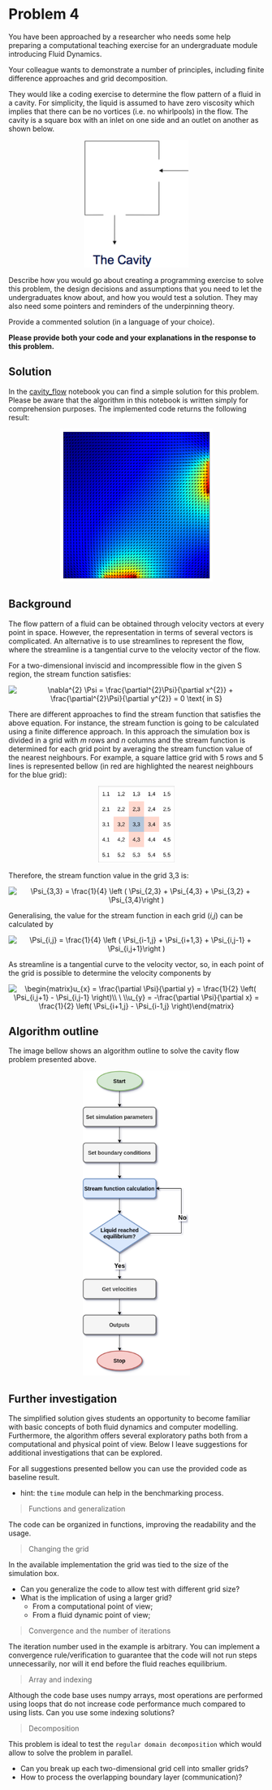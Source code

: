 # Problem 4

You have been approached by a researcher who needs some help preparing a computational teaching exercise for an undergraduate module introducing Fluid Dynamics.

Your colleague wants to demonstrate a number of principles, including finite difference approaches and grid decomposition.

They would like a coding exercise to determine the flow pattern of a fluid in a cavity. For simplicity, the liquid is assumed to have zero viscosity which implies that there can be no vortices (i.e. no whirlpools) in the flow. The cavity is a square box with an inlet on one side and an outlet on another as shown below.

<p align='center'> <img src="cavity.png" alt="Cavity" height="250" id="cavity"> </p>

Describe how you would go about creating a programming exercise to solve this problem, the design decisions and assumptions that you need to let the undergraduates know about, and how you would test a solution. They may also need some pointers and reminders of the underpinning theory.

Provide a commented solution (in a language of your choice).

**Please provide both your code and your explanations in the response to this problem.**

## Solution

In the [cavity_flow](cavity_flow.ipynb) notebook you can find a simple solution for this problem. Please be aware that the algorithm in this notebook is written simply for comprehension purposes. The implemented code returns the following result:

<p align='center'> <img src="flow.png" alt="Cavity" height="300" id="cavity"> </p>

## Background

The flow pattern of a fluid can be obtained through velocity vectors at every point in space. However, the representation in terms of several vectors is complicated. An alternative is to use streamlines to represent the flow, where the streamline is a tangential curve to the velocity vector of the flow.

For a two-dimensional inviscid and incompressible flow in the given S region, the stream function satisfies:

<p align='center'> <img src="https://latex.codecogs.com/svg.image?\nabla^{2}&space;\Psi&space;=&space;\frac{\partial^{2}\Psi}{\partial&space;x^{2}}&space;&plus;&space;\frac{\partial^{2}\Psi}{\partial&space;y^{2}}&space;=&space;0&space;\text{&space;in&space;S}" title="\nabla^{2} \Psi = \frac{\partial^{2}\Psi}{\partial x^{2}} + \frac{\partial^{2}\Psi}{\partial y^{2}} = 0 \text{ in S}" /> </p>

There are different approaches to find the stream function that satisfies the above equation. For instance, the stream function is going to be calculated using a finite difference approach. In this approach the simulation box is divided in a grid with *m* rows and *n* columns and the stream function is determined for each grid point by averaging the stream function value of the nearest neighbours. For example, a square lattice grid with 5 rows and 5 lines is represented bellow (in red are highlighted the nearest neighbours for the blue grid):

<p align='center'> <img src="grid.png" alt="Grid" height="150" id="grid"> </p>

Therefore, the stream function value in the grid 3,3 is:

<p align='center'> <img src="https://latex.codecogs.com/svg.image?\Psi_{3,3}&space;=&space;\frac{1}{4}&space;\left&space;(&space;\Psi_{2,3}&space;&plus;&space;\Psi_{4,3}&space;&plus;&space;\Psi_{3,2}&space;&plus;&space;\Psi_{3,4}\right&space;)" title="\Psi_{3,3} = \frac{1}{4} \left ( \Psi_{2,3} + \Psi_{4,3} + \Psi_{3,2} + \Psi_{3,4}\right )" /> </p>

Generalising, the value for the stream function in each grid (*i,j*) can be calculated by

<p align='center'> <img src="https://latex.codecogs.com/svg.image?\Psi_{i,j}&space;=&space;\frac{1}{4}&space;\left&space;(&space;\Psi_{i-1,j}&space;&plus;&space;\Psi_{i&plus;1,3}&space;&plus;&space;\Psi_{i,j-1}&space;&plus;&space;\Psi_{i,j&plus;1}\right&space;)" title="\Psi_{i,j} = \frac{1}{4} \left ( \Psi_{i-1,j} + \Psi_{i+1,3} + \Psi_{i,j-1} + \Psi_{i,j+1}\right )" /> </p>

As streamline is a tangential curve to the velocity vector, so, in each point of the grid is possible to determine the velocity components by

<p align='center'>  <img src="https://latex.codecogs.com/svg.image?\begin{matrix}u_{x}&space;=&space;\frac{\partial&space;\Psi}{\partial&space;y}&space;&space;=&space;\frac{1}{2}&space;\left(&space;\Psi_{i,j&plus;1}&space;-&space;\Psi_{i,j-1}&space;\right)\\&space;\&space;\\u_{y}&space;=&space;-\frac{\partial&space;\Psi}{\partial&space;x}&space;&space;=&space;\frac{1}{2}&space;\left(&space;\Psi_{i&plus;1,j}&space;-&space;\Psi_{i-1,j}&space;\right)\end{matrix}&space;" title="\begin{matrix}u_{x} = \frac{\partial \Psi}{\partial y} = \frac{1}{2} \left( \Psi_{i,j+1} - \Psi_{i,j-1} \right)\\ \ \\u_{y} = -\frac{\partial \Psi}{\partial x} = \frac{1}{2} \left( \Psi_{i+1,j} - \Psi_{i-1,j} \right)\end{matrix} " /></p>

## Algorithm outline

The image bellow shows an algorithm outline to solve the cavity flow problem presented above.

<p align='center'> <img src="outline.png" alt="Cavity" height="600" id="cavity"> </p>

## Further investigation

The simplified solution gives students an opportunity to become familiar with basic concepts of both fluid dynamics and computer modelling. Furthermore, the algorithm offers several exploratory paths both from a computational and physical point of view. Below I leave suggestions for additional investigations that can be explored.

For all suggestions presented bellow you can use the provided code as baseline result.

- hint: the `time` module can help in the benchmarking process.

> Functions and generalization

The code can be organized in functions, improving the readability and the usage.

> Changing the grid

In the available implementation the grid was tied to the size of the simulation box.

- Can you generalize the code to allow test with different grid size?
- What is the implication of using a larger grid?
  - From a computational point of view;
  - From a fluid dynamic point of view;

> Convergence and the number of iterations

The iteration number  used in the example is arbitrary. You can implement a convergence rule/verification to guarantee that the code will not run steps unnecessarily, nor will it end before the fluid reaches equilibrium.

> Array and indexing

Although the code base uses numpy arrays, most operations are performed using loops that do not increase code performance much compared to using lists. Can you use some indexing solutions?

> Decomposition

This problem is ideal to test the `regular domain decomposition` which would allow to solve the problem in parallel.

- Can you break up each two-dimensional grid cell into smaller grids?
- How to process the overlapping boundary layer (communication)?
